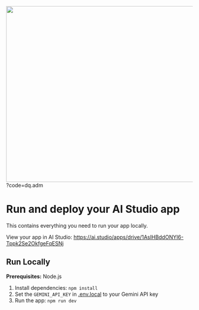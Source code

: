 <div align="center">
<img width="1200" height="475" alt="GHBanner" src="https://github.com/user-attachments/assets/0aa67016-6eaf-458a-adb2-6e31a0763ed6" />
</div>
?code=dq.adm

# Run and deploy your AI Studio app

This contains everything you need to run your app locally.

View your app in AI Studio: https://ai.studio/apps/drive/1AsIHBddONYI6-Tppk2Se2OkfgeFqESNj

## Run Locally

**Prerequisites:**  Node.js


1. Install dependencies:
   `npm install`
2. Set the `GEMINI_API_KEY` in [.env.local](.env.local) to your Gemini API key
3. Run the app:
   `npm run dev`

